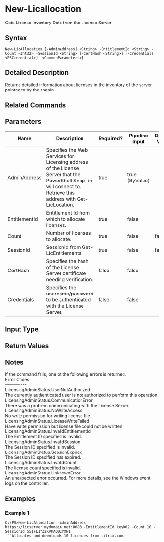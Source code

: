﻿
# New-Licallocation
Gets License Inventory Data from the License Server
## Syntax
```
New-LicAllocation [-AdminAddress] <String> -EntitlementId <String> -Count <Int32> -SessionId <String> [-CertHash <String>] [-Credentials <PSCredential>] [<CommonParameters>]
```
## Detailed Description
Returns detailed information about licenses in the inventory of the server pointed to by the snapin


## Related Commands

## Parameters
| Name   | Description | Required? | Pipeline Input | Default Value |
| --- | --- | --- | --- | --- |
| AdminAddress | Specifies the Web Services for Licensing address of the License Server that the PowerShell Snap-in will connect to.  Retrieve this address with Get-LicLocation. | true | true (ByValue) |  |
| EntitlementId | Entitlement Id from which to allocate licenses. | true | false |  |
| Count | Number of licenses to allocate. | true | false | false |
| SessionId | SessionId from Get-LicEntitlements. | true | false | false |
| CertHash | Specifies the hash of the License Server certificate needing verification. | false | false |  |
| Credentials | Specifies the username/password to be authenticated with the License Server. | false | false |  |

## Input Type

### 

## Return Values

### 

## Notes
If the command fails, one of the following errors is returned.<br>    Error Codes<br>    -----------<br>    LicensingAdminStatus.UserNotAuthorized<br>        The currently authenticated user is not authorized to perform this operation.<br>    LicensingAdminStatus.CommunicationError<br>        There was a problem communicating with the License Server.<br>    LicensingAdminStatus.NoWriteAccess<br>        No write permission for writing license file.<br>    LicensingAdminStatus.LicenseWriteFailed<br>        Have write permission but license file could not be written.<br>    LicensingAdminStatus.InvalidEntitlementId<br>        The Entitlement ID specified is invalid.<br>    LicensingAdminStatus.InvalidSession<br>        The Session ID specified is invalid.<br>    LicensingAdminStatus.SessionExpired<br>        The Session ID specified has expired.<br>    LicensingAdminStatus.InvalidCount<br>        The license count specified is invalid.<br>    LicensingAdminStatus.UnknownError<br>        An unexpected error occurred.  For more details, see the Windows event logs on the controller.
## Examples

### Example 1
```
C:\PS>New-LicAllocation -AdminAddress https://licserver.mydomain.net:8083 -EntitlementId key002 -Count 10 -SessionId 551FL1YZ2KVPAQDZYXN1
```Allocates and downloads 10 licenses from citrix.com.
